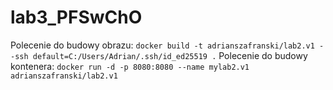 # lab3_PFSwChO

Polecenie do budowy obrazu: 
```docker build -t adrianszafranski/lab2.v1 --ssh default=C:/Users/Adrian/.ssh/id_ed25519 .```
Polecenie do budowy kontenera:
```docker run -d -p 8080:8080 --name mylab2.v1 adrianszafranski/lab2.v1```

